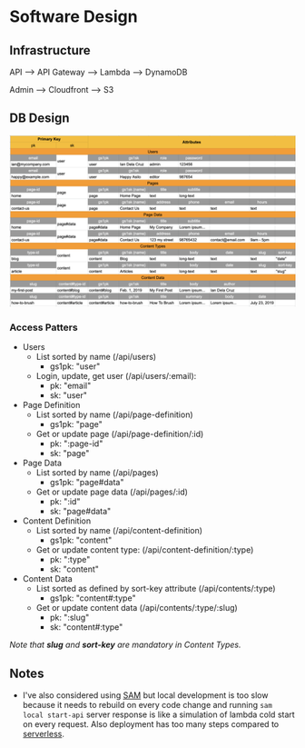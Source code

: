 # Software Design

## Infrastructure

API --> API Gateway --> Lambda --> DynamoDB

Admin --> Cloudfront --> S3

## DB Design

![DB Design](img/db-design.png)

### Access Patters

* Users
  * List sorted by name (/api/users)
    * gs1pk: "user"
  * Login, update, get user (/api/users/:email):
    * pk: "email"
    * sk: "user"
* Page Definition
  * List sorted by name (/api/page-definition)
    * gs1pk: "page"
  * Get or update page (/api/page-definition/:id)
    * pk: ":page-id"
    * sk: "page"
* Page Data
  * List sorted by name (/api/pages)
    * gs1pk: "page#data"
  * Get or update page data (/api/pages/:id)
    * pk: ":id"
    * sk: "page#data"
* Content Definition
  * List sorted by name (/api/content-definition)
    * gs1pk: "content"
  * Get or update content type: (/api/content-definition/:type)
    * pk: ":type"
    * sk: "content"
* Content Data
  * List sorted as defined by sort-key attribute (/api/contents/:type)
    * gs1pk: "content#:type"
  * Get or update content data (/api/contents/:type/:slug)
    * pk: ":slug"
    * sk: "content#:type"

*Note that **slug** and **sort-key** are mandatory in Content Types.*

## Notes

* I've also considered using [SAM](https://docs.aws.amazon.com/en_pv/serverless-application-model/latest/developerguide/what-is-sam.html) but local development is too slow because it needs to rebuild on every code change and running ```sam local start-api``` server response is like a simulation of lambda cold start on every request. Also deployment has too many steps compared to [serverless](https://www.npmjs.com/package/serverless).